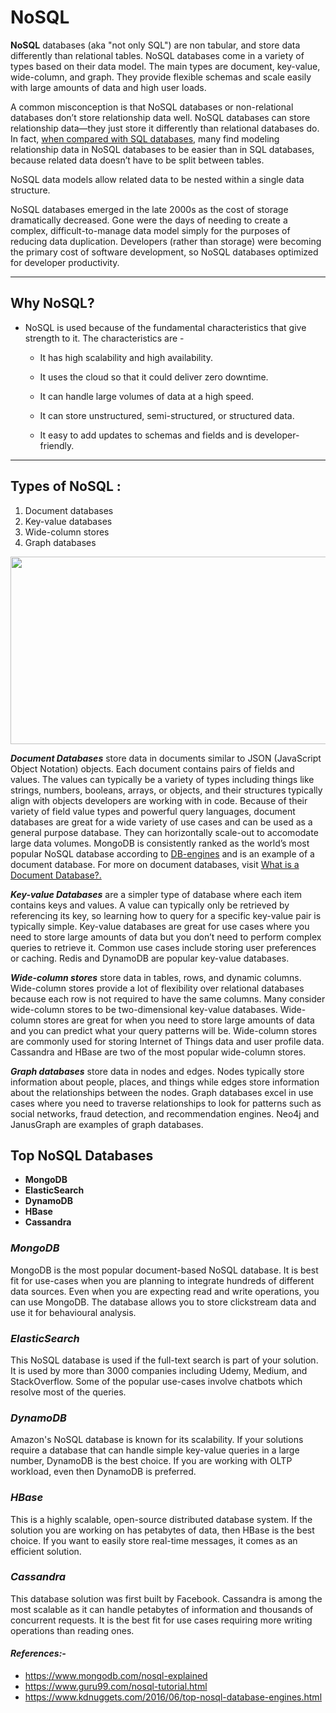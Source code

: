 # NoSQL

   **NoSQL** databases (aka "not only SQL") are non tabular, and store data differently than relational tables. NoSQL databases come in a variety of types based on their data model. The main types are document, key-value, wide-column, and graph. They provide flexible schemas and scale easily with large amounts of data and high user loads.

  A common misconception is that NoSQL databases or non-relational databases don’t store relationship data well. NoSQL databases can store relationship data—they just store it differently than relational databases do. In fact, [when compared with SQL databases](https://www.mongodb.com/nosql-explained/nosql-vs-sql), many find modeling relationship data in NoSQL databases to be easier than in SQL databases, because related data doesn’t have to be split between tables.

NoSQL data models allow related data to be nested within a single data structure.

  NoSQL databases emerged in the late 2000s as the cost of storage dramatically decreased. Gone were the days of needing to create a complex, difficult-to-manage data model simply for the purposes of reducing data duplication. Developers (rather than storage) were becoming the primary cost of software development, so NoSQL databases optimized for developer productivity.

***

## Why NoSQL?

* NoSQL is used because of the fundamental characteristics that give strength to it. The characteristics are - 

  - It has high scalability and high availability.

  - It uses the cloud so that it could deliver zero downtime.

  - It can handle large volumes of data at a high speed.

  - It can store unstructured, semi-structured, or structured data.

  - It easy to add updates to schemas and fields and is developer-friendly.

***

## Types of NoSQL :

1. Document databases
2. Key-value databases
3. Wide-column stores 
4. Graph databases

<img src="https://cdn.guru99.com/images/1/101818_0537_NoSQLTutori5.png" width="700" height="300" />

***Document Databases*** store data in documents similar to JSON (JavaScript Object Notation) objects. Each document contains pairs of fields and values. The values can typically be a variety of types including things like strings, numbers, booleans, arrays, or objects, and their structures typically align with objects developers are working with in code. Because of their variety of field value types and powerful query languages, document databases are great for a wide variety of use cases and can be used as a general purpose database. They can horizontally scale-out to accomodate large data volumes. MongoDB is consistently ranked as the world’s most popular NoSQL database according to [DB-engines](https://db-engines.com/en/ranking) and is an example of a document database. For more on document databases, visit [What is a Document Database?.](https://www.mongodb.com/document-databases)

***Key-value Databases*** are a simpler type of database where each item contains keys and values. A value can typically only be retrieved by referencing its key, so learning how to query for a specific key-value pair is typically simple. Key-value databases are great for use cases where you need to store large amounts of data but you don’t need to perform complex queries to retrieve it. Common use cases include storing user preferences or caching. Redis and DynamoDB are popular key-value databases.

***Wide-column stores*** store data in tables, rows, and dynamic columns. Wide-column stores provide a lot of flexibility over relational databases because each row is not required to have the same columns. Many consider wide-column stores to be two-dimensional key-value databases. Wide-column stores are great for when you need to store large amounts of data and you can predict what your query patterns will be. Wide-column stores are commonly used for storing Internet of Things data and user profile data. Cassandra and HBase are two of the most popular wide-column stores.

***Graph databases*** store data in nodes and edges. Nodes typically store information about people, places, and things while edges store information about the relationships between the nodes. Graph databases excel in use cases where you need to traverse relationships to look for patterns such as social networks, fraud detection, and recommendation engines. Neo4j and JanusGraph are examples of graph databases.

## Top NoSQL Databases
 
 - **MongoDB**
 - **ElasticSearch**
 - **DynamoDB**
 - **HBase**
 - **Cassandra**

### ***MongoDB***
MongoDB is the most popular document-based NoSQL database. It is best fit for use-cases when you are planning to integrate hundreds of different data sources. Even when you are expecting read and write operations, you can use MongoDB. The database allows you to store clickstream data and use it for behavioural analysis.

### ***ElasticSearch***
This NoSQL database is used if the full-text search is part of your solution. It is used by more than 3000 companies including Udemy, Medium, and StackOverflow. Some of the popular use-cases involve chatbots which resolve most of the queries.

### ***DynamoDB***
Amazon's NoSQL database is known for its scalability. If your solutions require a database that can handle simple key-value queries in a large number, DynamoDB is the best choice. If you are working with OLTP workload, even then DynamoDB is preferred.

### ***HBase***
This is a highly scalable, open-source distributed database system. If the solution you are working on has petabytes of data, then HBase is the best choice. If you want to easily store real-time messages, it comes as an efficient solution.

### ***Cassandra***
This database solution was first built by Facebook. Cassandra is among the most scalable as it can handle petabytes of information and thousands of concurrent requests. It is the best fit for use cases requiring more writing operations than reading ones.

#### _References:-_

* https://www.mongodb.com/nosql-explained
* https://www.guru99.com/nosql-tutorial.html
* https://www.kdnuggets.com/2016/06/top-nosql-database-engines.html
